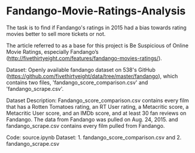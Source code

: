 # Fandango-Movie-Ratings-Analysis
The task is to find if Fandango's ratings in 2015 had a bias towards rating movies better to sell more tickets or not. 

The article referred to as a base for this project is Be Suspicious of Online Movie Ratings, especially Fandango’s (http://fivethirtyeight.com/features/fandango-movies-ratings/).

Dataset: Openly available fandango dataset on 538's GitHub (https://github.com/fivethirtyeight/data/tree/master/fandango), which contains two files, 'fandango_score_comparison.csv' and 'fandango_scrape.csv'.

Dataset Description: Fandango_score_comparison.csv contains every film that has a Rotten Tomatoes rating, an RT User rating, a Metacritic score, a Metacritic User score, and an IMDb score, and at least 30 fan reviews on Fandango. The data from Fandango was pulled on Aug. 24, 2015. and fandango_scrape.csv contains every film pulled from Fandango.

Code: source.ipynb
Dataset: 1. fandango_score_comparison.csv and 2. fandango_scrape.csv
